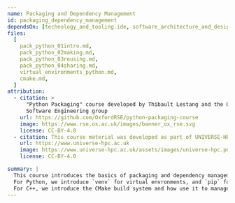 ```yaml
---
name: Packaging and Dependency Management
id: packaging_dependency_management
dependsOn: [technology_and_tooling.ide, software_architecture_and_design.procedural]
files:
  [
    pack_python_01intro.md,
    pack_python_02making.md,
    pack_python_03reusing.md,
    pack_python_04sharing.md,
    virtual_environments_python.md,
    cmake.md,
  ]
attribution:
  - citation: >
      "Python Packaging" course developed by Thibault Lestang and the Oxford Research 
      Software Engineering group
    url: https://github.com/OxfordRSE/python-packaging-course
    image: https://www.rse.ox.ac.uk/images/banner_ox_rse.svg
    license: CC-BY-4.0
  - citation: This course material was developed as part of UNIVERSE-HPC, which is funded through the SPF ExCALIBUR programme under grant number EP/W035731/1
    url: https://www.universe-hpc.ac.uk
    image: https://www.universe-hpc.ac.uk/assets/images/universe-hpc.png
    license: CC-BY-4.0

summary: |
  This course introduces the basics of packaging and dependency management in Python and C++.
  For Python, we introduce `venv` for virtual envronments, and `pip` for package management and how to structure a modern Python package and publish it to PyPI.
  For C++, we introduce the CMake build system and how use it to manage dependencies and the build process.
---
```

